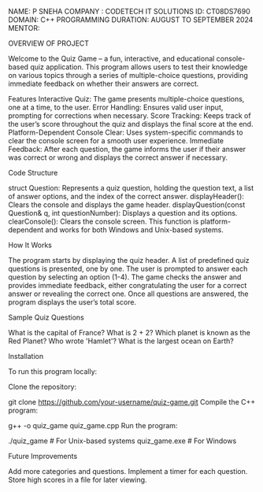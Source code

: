 NAME: P SNEHA
COMPANY : CODETECH IT SOLUTIONS
ID: CT08DS7690
DOMAIN: C++ PROGRAMMING
DURATION: AUGUST TO SEPTEMBER 2024
MENTOR: 

OVERVIEW OF PROJECT

Welcome to the Quiz Game – a fun, interactive, and educational console-based quiz application. This program allows users to test their knowledge on various topics through a series of multiple-choice questions, providing immediate feedback on whether their answers are correct.

Features
Interactive Quiz: The game presents multiple-choice questions, one at a time, to the user.
Error Handling: Ensures valid user input, prompting for corrections when necessary.
Score Tracking: Keeps track of the user’s score throughout the quiz and displays the final score at the end.
Platform-Dependent Console Clear: Uses system-specific commands to clear the console screen for a smooth user experience.
Immediate Feedback: After each question, the game informs the user if their answer was correct or wrong and displays the correct answer if necessary.


Code Structure

struct Question: Represents a quiz question, holding the question text, a list of answer options, and the index of the correct answer.
displayHeader(): Clears the console and displays the game header.
displayQuestion(const Question& q, int questionNumber): Displays a question and its options.
clearConsole(): Clears the console screen. This function is platform-dependent and works for both Windows and Unix-based systems.


How It Works

The program starts by displaying the quiz header.
A list of predefined quiz questions is presented, one by one.
The user is prompted to answer each question by selecting an option (1-4).
The game checks the answer and provides immediate feedback, either congratulating the user for a correct answer or revealing the correct one.
Once all questions are answered, the program displays the user’s total score.


Sample Quiz Questions

What is the capital of France?
What is 2 + 2?
Which planet is known as the Red Planet?
Who wrote 'Hamlet'?
What is the largest ocean on Earth?


Installation

To run this program locally:

Clone the repository:

git clone https://github.com/your-username/quiz-game.git
Compile the C++ program:

g++ -o quiz_game quiz_game.cpp
Run the program:


./quiz_game  # For Unix-based systems
quiz_game.exe # For Windows


Future Improvements

Add more categories and questions.
Implement a timer for each question.
Store high scores in a file for later viewing.
